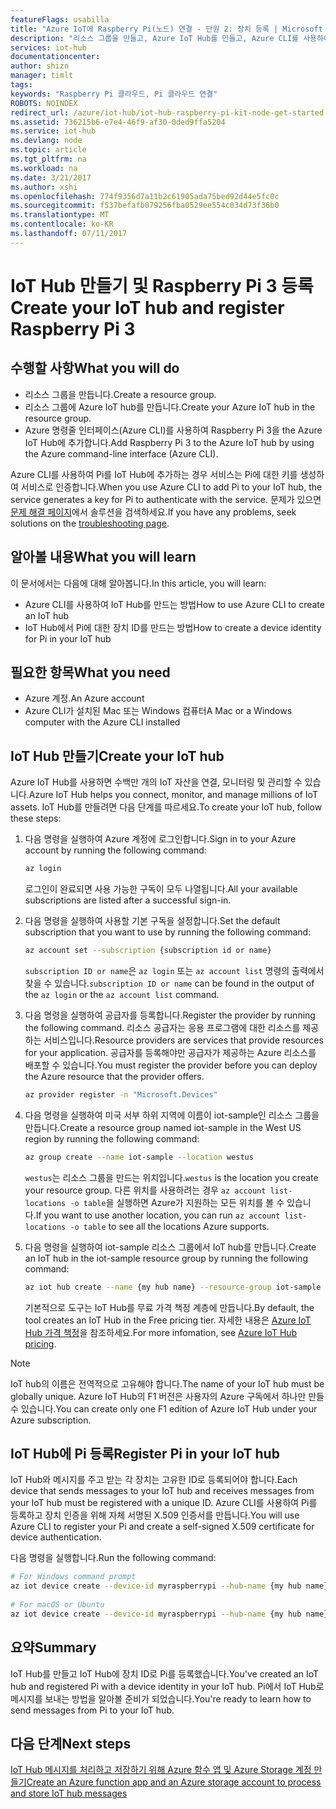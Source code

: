 ```yaml
---
featureFlags: usabilla
title: "Azure IoT에 Raspberry Pi(노드) 연결 - 단원 2: 장치 등록 | Microsoft Docs"
description: "리소스 그룹을 만들고, Azure IoT Hub를 만들고, Azure CLI를 사용하여 IoT Hub ID 레지스트리에 Pi를 등록합니다."
services: iot-hub
documentationcenter: 
author: shizn
manager: timlt
tags: 
keywords: "Raspberry Pi 클라우드, Pi 클라우드 연결"
ROBOTS: NOINDEX
redirect_url: /azure/iot-hub/iot-hub-raspberry-pi-kit-node-get-started
ms.assetid: 736215b6-e7e4-46f9-af30-0ded9ffa5204
ms.service: iot-hub
ms.devlang: node
ms.topic: article
ms.tgt_pltfrm: na
ms.workload: na
ms.date: 3/21/2017
ms.author: xshi
ms.openlocfilehash: 774f9356d7a11b2c61905ada75bed92d44e5fc0c
ms.sourcegitcommit: f537befafb079256fba0529ee554c034d73f36b0
ms.translationtype: MT
ms.contentlocale: ko-KR
ms.lasthandoff: 07/11/2017
---
```

# <a name="create-your-iot-hub-and-register-raspberry-pi-3"></a><span data-ttu-id="55d8c-104">IoT Hub 만들기 및 Raspberry Pi 3 등록</span><span class="sxs-lookup"><span data-stu-id="55d8c-104">Create your IoT hub and register Raspberry Pi 3</span></span>
## <a name="what-you-will-do"></a><span data-ttu-id="55d8c-105">수행할 사항</span><span class="sxs-lookup"><span data-stu-id="55d8c-105">What you will do</span></span>
* <span data-ttu-id="55d8c-106">리소스 그룹을 만듭니다.</span><span class="sxs-lookup"><span data-stu-id="55d8c-106">Create a resource group.</span></span>
* <span data-ttu-id="55d8c-107">리소스 그룹에 Azure IoT hub를 만듭니다.</span><span class="sxs-lookup"><span data-stu-id="55d8c-107">Create your Azure IoT hub in the resource group.</span></span>
* <span data-ttu-id="55d8c-108">Azure 명령줄 인터페이스(Azure CLI)를 사용하여 Raspberry Pi 3을 the Azure IoT Hub에 추가합니다.</span><span class="sxs-lookup"><span data-stu-id="55d8c-108">Add Raspberry Pi 3 to the Azure IoT hub by using the Azure command-line interface (Azure CLI).</span></span>

<span data-ttu-id="55d8c-109">Azure CLI를 사용하여 Pi를 IoT Hub에 추가하는 경우 서비스는 Pi에 대한 키를 생성하여 서비스로 인증합니다.</span><span class="sxs-lookup"><span data-stu-id="55d8c-109">When you use Azure CLI to add Pi to your IoT hub, the service generates a key for Pi to authenticate with the service.</span></span> <span data-ttu-id="55d8c-110">문제가 있으면 [문제 해결 페이지](iot-hub-raspberry-pi-kit-node-troubleshooting.md)에서 솔루션을 검색하세요.</span><span class="sxs-lookup"><span data-stu-id="55d8c-110">If you have any problems, seek solutions on the [troubleshooting page](iot-hub-raspberry-pi-kit-node-troubleshooting.md).</span></span>

## <a name="what-you-will-learn"></a><span data-ttu-id="55d8c-111">알아볼 내용</span><span class="sxs-lookup"><span data-stu-id="55d8c-111">What you will learn</span></span>
<span data-ttu-id="55d8c-112">이 문서에서는 다음에 대해 알아봅니다.</span><span class="sxs-lookup"><span data-stu-id="55d8c-112">In this article, you will learn:</span></span>
* <span data-ttu-id="55d8c-113">Azure CLI를 사용하여 IoT Hub를 만드는 방법</span><span class="sxs-lookup"><span data-stu-id="55d8c-113">How to use Azure CLI to create an IoT hub</span></span>
* <span data-ttu-id="55d8c-114">IoT Hub에서 Pi에 대한 장치 ID를 만드는 방법</span><span class="sxs-lookup"><span data-stu-id="55d8c-114">How to create a device identity for Pi in your IoT hub</span></span>

## <a name="what-you-need"></a><span data-ttu-id="55d8c-115">필요한 항목</span><span class="sxs-lookup"><span data-stu-id="55d8c-115">What you need</span></span>
* <span data-ttu-id="55d8c-116">Azure 계정.</span><span class="sxs-lookup"><span data-stu-id="55d8c-116">An Azure account</span></span>
* <span data-ttu-id="55d8c-117">Azure CLI가 설치된 Mac 또는 Windows 컴퓨터</span><span class="sxs-lookup"><span data-stu-id="55d8c-117">A Mac or a Windows computer with the Azure CLI installed</span></span>

## <a name="create-your-iot-hub"></a><span data-ttu-id="55d8c-118">IoT Hub 만들기</span><span class="sxs-lookup"><span data-stu-id="55d8c-118">Create your IoT hub</span></span>
<span data-ttu-id="55d8c-119">Azure IoT Hub를 사용하면 수백만 개의 IoT 자산을 연결, 모니터링 및 관리할 수 있습니다.</span><span class="sxs-lookup"><span data-stu-id="55d8c-119">Azure IoT Hub helps you connect, monitor, and manage millions of IoT assets.</span></span> <span data-ttu-id="55d8c-120">IoT Hub를 만들려면 다음 단계를 따르세요.</span><span class="sxs-lookup"><span data-stu-id="55d8c-120">To create your IoT hub, follow these steps:</span></span>

1. <span data-ttu-id="55d8c-121">다음 명령을 실행하여 Azure 계정에 로그인합니다.</span><span class="sxs-lookup"><span data-stu-id="55d8c-121">Sign in to your Azure account by running the following command:</span></span>

   ```bash
   az login
   ```

   <span data-ttu-id="55d8c-122">로그인이 완료되면 사용 가능한 구독이 모두 나열됩니다.</span><span class="sxs-lookup"><span data-stu-id="55d8c-122">All your available subscriptions are listed after a successful sign-in.</span></span>

2. <span data-ttu-id="55d8c-123">다음 명령을 실행하여 사용할 기본 구독을 설정합니다.</span><span class="sxs-lookup"><span data-stu-id="55d8c-123">Set the default subscription that you want to use by running the following command:</span></span>

   ```bash
   az account set --subscription {subscription id or name}
   ```

   <span data-ttu-id="55d8c-124">`subscription ID or name`은 `az login` 또는 `az account list` 명령의 출력에서 찾을 수 있습니다.</span><span class="sxs-lookup"><span data-stu-id="55d8c-124">`subscription ID or name` can be found in the output of the `az login` or the `az account list` command.</span></span>

3. <span data-ttu-id="55d8c-125">다음 명령을 실행하여 공급자를 등록합니다.</span><span class="sxs-lookup"><span data-stu-id="55d8c-125">Register the provider by running the following command.</span></span> <span data-ttu-id="55d8c-126">리소스 공급자는 응용 프로그램에 대한 리소스를 제공하는 서비스입니다.</span><span class="sxs-lookup"><span data-stu-id="55d8c-126">Resource providers are services that provide resources for your application.</span></span> <span data-ttu-id="55d8c-127">공급자를 등록해야만 공급자가 제공하는 Azure 리소스를 배포할 수 있습니다.</span><span class="sxs-lookup"><span data-stu-id="55d8c-127">You must register the provider before you can deploy the Azure resource that the provider offers.</span></span>

   ```bash
   az provider register -n "Microsoft.Devices"
   ```
4. <span data-ttu-id="55d8c-128">다음 명령을 실행하여 미국 서부 하위 지역에 이름이 iot-sample인 리소스 그룹을 만듭니다.</span><span class="sxs-lookup"><span data-stu-id="55d8c-128">Create a resource group named iot-sample in the West US region by running the following command:</span></span>

   ```bash
   az group create --name iot-sample --location westus
   ```

   <span data-ttu-id="55d8c-129">`westus`는 리소스 그룹을 만드는 위치입니다.</span><span class="sxs-lookup"><span data-stu-id="55d8c-129">`westus` is the location you create your resource group.</span></span> <span data-ttu-id="55d8c-130">다른 위치를 사용하려는 경우 `az account list-locations -o table`을 실행하면 Azure가 지원하는 모든 위치를 볼 수 있습니다.</span><span class="sxs-lookup"><span data-stu-id="55d8c-130">If you want to use another location, you can run `az account list-locations -o table` to see all the locations Azure supports.</span></span>
 
5. <span data-ttu-id="55d8c-131">다음 명령을 실행하여 iot-sample 리소스 그룹에서 IoT hub를 만듭니다.</span><span class="sxs-lookup"><span data-stu-id="55d8c-131">Create an IoT hub in the iot-sample resource group by running the following command:</span></span>

   ```bash
   az iot hub create --name {my hub name} --resource-group iot-sample
   ```

   <span data-ttu-id="55d8c-132">기본적으로 도구는 IoT Hub를 무료 가격 책정 계층에 만듭니다.</span><span class="sxs-lookup"><span data-stu-id="55d8c-132">By default, the tool creates an IoT Hub in the Free pricing tier.</span></span> <span data-ttu-id="55d8c-133">자세한 내용은 [Azure IoT Hub 가격 책정](https://azure.microsoft.com/pricing/details/iot-hub/)을 참조하세요.</span><span class="sxs-lookup"><span data-stu-id="55d8c-133">For more infomation, see [Azure IoT Hub pricing](https://azure.microsoft.com/pricing/details/iot-hub/).</span></span>

> [!NOTE] 
> <span data-ttu-id="55d8c-134">IoT hub의 이름은 전역적으로 고유해야 합니다.</span><span class="sxs-lookup"><span data-stu-id="55d8c-134">The name of your IoT hub must be globally unique.</span></span> <span data-ttu-id="55d8c-135">Azure IoT Hub의 F1 버전은 사용자의 Azure 구독에서 하나만 만들 수 있습니다.</span><span class="sxs-lookup"><span data-stu-id="55d8c-135">You can create only one F1 edition of Azure IoT Hub under your Azure subscription.</span></span>

## <a name="register-pi-in-your-iot-hub"></a><span data-ttu-id="55d8c-136">IoT Hub에 Pi 등록</span><span class="sxs-lookup"><span data-stu-id="55d8c-136">Register Pi in your IoT hub</span></span>
<span data-ttu-id="55d8c-137">IoT Hub와 메시지를 주고 받는 각 장치는 고유한 ID로 등록되어야 합니다.</span><span class="sxs-lookup"><span data-stu-id="55d8c-137">Each device that sends messages to your IoT hub and receives messages from your IoT hub must be registered with a unique ID.</span></span> <span data-ttu-id="55d8c-138">Azure CLI를 사용하여 Pi를 등록하고 장치 인증을 위해 자체 서명된 X.509 인증서를 만듭니다.</span><span class="sxs-lookup"><span data-stu-id="55d8c-138">You will use Azure CLI to register your Pi and create a self-signed X.509 certificate for device authentication.</span></span>

<span data-ttu-id="55d8c-139">다음 명령을 실행합니다.</span><span class="sxs-lookup"><span data-stu-id="55d8c-139">Run the following command:</span></span>

```bash
# For Windows command prompt
az iot device create --device-id myraspberrypi --hub-name {my hub name} --x509 --output-dir %USERPROFILE%\.iot-hub-getting-started
 
# For macOS or Ubuntu
az iot device create --device-id myraspberrypi --hub-name {my hub name} --x509 --output-dir ~/.iot-hub-getting-started
```

## <a name="summary"></a><span data-ttu-id="55d8c-140">요약</span><span class="sxs-lookup"><span data-stu-id="55d8c-140">Summary</span></span>
<span data-ttu-id="55d8c-141">IoT Hub를 만들고 IoT Hub에 장치 ID로 Pi를 등록했습니다.</span><span class="sxs-lookup"><span data-stu-id="55d8c-141">You've created an IoT hub and registered Pi with a device identity in your IoT hub.</span></span> <span data-ttu-id="55d8c-142">Pi에서 IoT Hub로 메시지를 보내는 방법을 알아볼 준비가 되었습니다.</span><span class="sxs-lookup"><span data-stu-id="55d8c-142">You're ready to learn how to send messages from Pi to your IoT hub.</span></span>

## <a name="next-steps"></a><span data-ttu-id="55d8c-143">다음 단계</span><span class="sxs-lookup"><span data-stu-id="55d8c-143">Next steps</span></span>
[<span data-ttu-id="55d8c-144">IoT Hub 메시지를 처리하고 저장하기 위해 Azure 함수 앱 및 Azure Storage 계정 만들기</span><span class="sxs-lookup"><span data-stu-id="55d8c-144">Create an Azure function app and an Azure storage account to process and store IoT hub messages</span></span>](iot-hub-raspberry-pi-kit-node-lesson3-deploy-resource-manager-template.md)

